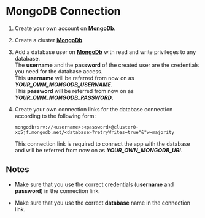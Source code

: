 # MongoDB Connection

1. Create your own account on [**MongoDb**](https://www.mongodb.com/cloud).

2. Create a cluster [**MongoDb**](https://www.mongodb.com/cloud).

3. Add a database user on [**MongoDb**](https://www.mongodb.com/cloud) with read and write privileges to any database.<br/>The **username** and the **password** of the created user are the credentials you need for the database access.<br/>This **username**  will be referred from now on as ***YOUR_OWN_MONGODB_USERNAME***.<br/>This **password** will be referred from now on as ***YOUR_OWN_MONGODB_PASSWORD***.

4. Create your own connection links for the database connection according to the following form:

   ```
   mongodb+srv://<username>:<password>@cluster0-xq5jf.mongodb.net/<database>?retryWrites=true"&"w=majority
   ```

   This connection link is required to connect the app with the database and will be referred from now on as ***YOUR_OWN_MONGODB_URI***.
   
## Notes

- Make sure that you use the correct credentials (**username** and **password**) in the connection link.

- Make sure that you use the correct **database** name in the connection link.
